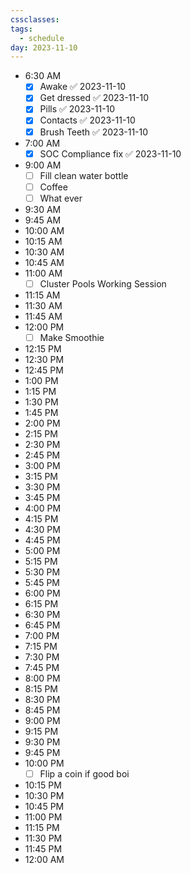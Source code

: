 ```yaml
---
cssclasses: 
tags:
  - schedule
day: 2023-11-10
---
```


- <span class="green">6:30 AM</span>
	- [x] Awake ✅ 2023-11-10
	- [x] Get dressed ✅ 2023-11-10
	- [x] Pills ✅ 2023-11-10
	- [x] Contacts ✅ 2023-11-10
	- [x] Brush Teeth ✅ 2023-11-10
- <span class="green">7:00 AM</span>
	- [x] SOC Compliance fix ✅ 2023-11-10
- <span class="green">9:00 AM</span>
	- [ ] Fill clean water bottle
	- [ ] Coffee
	- [ ] What ever
- <span class="green">9:30 AM</span>
- <span class="green">9:45 AM</span>
- <span class="green">10:00 AM</span>
- <span class="green">10:15 AM</span>
- <span class="green">10:30 AM</span>
- <span class="green">10:45 AM</span>
- <span class="green">11:00 AM</span>
	- [ ] Cluster Pools Working Session
- <span class="green">11:15 AM</span>
- <span class="green">11:30 AM</span>
- <span class="green">11:45 AM</span>
- <span class="green">12:00 PM</span>
	- [ ] Make Smoothie
- <span class="green">12:15 PM</span>
- <span class="green">12:30 PM</span>
- <span class="green">12:45 PM</span>
- <span class="green">1:00 PM</span>
- <span class="green">1:15 PM</span>
- <span class="green">1:30 PM</span>
- <span class="green">1:45 PM</span>
- <span class="green">2:00 PM</span>
- <span class="green">2:15 PM</span>
- <span class="green">2:30 PM</span>
- <span class="green">2:45 PM</span>
- <span class="green">3:00 PM</span>
- <span class="green">3:15 PM</span>
- <span class="green">3:30 PM</span>
- <span class="green">3:45 PM</span>
- <span class="green">4:00 PM</span>
- <span class="green">4:15 PM</span>
- <span class="green">4:30 PM</span>
- <span class="green">4:45 PM</span>
- <span class="green">5:00 PM</span>
- <span class="green">5:15 PM</span>
- <span class="green">5:30 PM</span>
- <span class="green">5:45 PM</span>
- <span class="green">6:00 PM</span>
- <span class="green">6:15 PM</span>
- <span class="green">6:30 PM</span>
- <span class="green">6:45 PM</span>
- <span class="green">7:00 PM</span>
- <span class="green">7:15 PM</span>
- <span class="green">7:30 PM</span>
- <span class="green">7:45 PM</span>
- <span class="green">8:00 PM</span>
- <span class="green">8:15 PM</span>
- <span class="green">8:30 PM</span>
- <span class="green">8:45 PM</span>
- <span class="green">9:00 PM</span>
- <span class="green">9:15 PM</span>
- <span class="green">9:30 PM</span>
- <span class="green">9:45 PM</span>
- <span class="green">10:00 PM</span>
	- [ ] Flip a coin if good boi
- <span class="green">10:15 PM</span>
- <span class="green">10:30 PM</span>
- <span class="green">10:45 PM</span>
- <span class="green">11:00 PM</span>
- <span class="green">11:15 PM</span>
- <span class="green">11:30 PM</span>
- <span class="green">11:45 PM</span>
- <span class="green">12:00 AM</span>